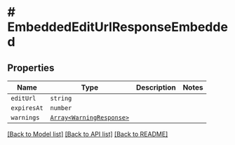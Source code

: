 # # EmbeddedEditUrlResponseEmbedded



## Properties

Name | Type | Description | Notes
------------ | ------------- | ------------- | -------------
| `editUrl` | ```string``` |    |  |
| `expiresAt` | ```number``` |    |  |
| `warnings` | [```Array<WarningResponse>```](WarningResponse.md) |    |  |

[[Back to Model list]](../../README.md#models) [[Back to API list]](../../README.md#endpoints) [[Back to README]](../../README.md)
